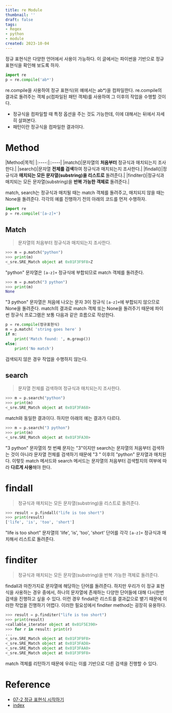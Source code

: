 ```yaml
---
title: re Module
thumbnail: ''
draft: false
tags:
- Regex
- python
- module
created: 2023-10-04
---
```


정규 표현식은 다양한 언어에서 사용이 가능하다. 이 글에서는 파이썬을 기반으로 정규 표현식을 확인해 보도록 하자.

````python
import re
p = re.compile('ab*')
````

re.compile을 사용하여 정규 표현식(위 예에서는 ab\*)을 컴파일한다. re.compile의 결과로 돌려주는 객체 p(컴파일된 패턴 객체)를 사용하여 그 이후의 작업을 수행할 것이다.

* 정규식을 컴파일할 때 특정 옵션을 주는 것도 가능한데, 이에 대해서는 뒤에서 자세히 살펴본다.
* 패턴이란 정규식을 컴파일한 결과이다.

# Method

|Method|목적|
|:----:|::----|
|match()|문자열의 **처음부터** 정규식과 매치되는지 조사한다.|
|search()|문자열 **전체를 검색**하여 정규식과 매치되는지 조사한다.|
|findall()|정규식과 **매치되는 모든 문자열(substring)을 리스트로** 돌려준다.|
|finditer()|정규식과 매치되는 모든 문자열(substring)을 **반복 가능한 객체로** 돌려준다.|

match, search는 정규식과 매치될 때는 match 객체를 돌려주고, 매치되지 않을 때는 None을 돌려준다. 각각의 예를 진행하기 전의 아래의 코드를 먼저 수행하자.

````python
import re
p = re.compile('[a-z]+')
````

## Match

 > 
 > 문자열의 처음부터 정규식과 매치되는지 조사한다.

````python
>>> m = p.match("python")
>>> print(m)
<_sre.SRE_Match object at 0x01F3F9F8>Z
````

"python" 문자열은 `[a-z]+` 정규식에 부합되므로 match 객체를 돌려준다.

````python
>>> m = p.match("3 python")
>>> print(m)
None
````

"3 python" 문자열은 처음에 나오는 문자 3이 정규식 `[a-z]+`에 부합되지 않으므로 None을 돌려준다. match의 결과로 match 객체 또는 None을 돌려주기 때문에 파이썬 정규식 프로그램은 보통 다음과 같은 흐름으로 작성한다.

````python
p = re.compile(정규표현식)
m = p.match( 'string goes here' )
if m:
    print('Match found: ', m.group())
else:
    print('No match')
````

검색되지 않은 경우 작업을 수행하지 않는다.

## search

 > 
 > 문자열 전체를 검색하여 정규식과 매치되는지 조사한다.

````python
>>> m = p.search("python")
>>> print(m)
<_sre.SRE_Match object at 0x01F3FA68>
````

match와 동일한 결과이다. 하지만 아래의 예는 결과가 다르다.

````python
>>> m = p.search("3 python")
>>> print(m)
<_sre.SRE_Match object at 0x01F3FA30>
````

"3 python" 문자열의 첫 번째 문자는 "3"이지만 search는 문자열의 처음부터 검색하는 것이 아니라 문자열 전체를 검색하기 때문에 "3 " 이후의 "python" 문자열과 매치된다. 이렇듯 match 메서드와 search 메서드는 문자열의 처음부터 검색할지의 여부에 따라 **다르게 사용**해야 한다.

# findall

 > 
 > 정규식과 매치되는 모든 문자열(substring)을 리스트로 돌려준다.

````python
>>> result = p.findall("life is too short")
>>> print(result)
['life', 'is', 'too', 'short']
````

"life is too short" 문자열의 'life', 'is', 'too', 'short' 단어를 각각 `[a-z]+` 정규식과 매치해서 리스트로 돌려준다.

# finditer

 > 
 > 정규식과 매치되는 모든 문자열(substring)을 반복 가능한 객체로 돌려준다.

findall과 마찬가지로 문자열에 해당하는 단어를 돌려준다. 하지만 우리가 이 정규 표현식을 사용하는 경우 중에서, 하나의 문자열에 존재하는 다양한 단어들에 대해 다시한번 검색을 진행하고 싶을 수 있다. 이런 경우 findall은 리스트를 결과값으로 뱉기 때문에 이러한 작업을 진행하기 어렵다. 이러한 필요성에서 finditer method는 굉장히 유용하다.

````python
>>> result = p.finditer("life is too short")
>>> print(result)
<callable_iterator object at 0x01F5E390>
>>> for r in result: print(r)
...
<_sre.SRE_Match object at 0x01F3F9F8>
<_sre.SRE_Match object at 0x01F3FAD8>
<_sre.SRE_Match object at 0x01F3FAA0>
<_sre.SRE_Match object at 0x01F3F9F8>
````

match 객체를 리턴하기 때문에 우리는 이를 기반으로 다른 검색을 진행할 수 있다.

# Reference

* [07-2 정규 표현식 시작하기](https://wikidocs.net/4308)
* [index](Development/Regex/index.md)
